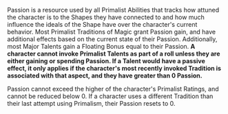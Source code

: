 Passion is a resource used by all Primalist Abilities that tracks how attuned the character is to the Shapes they have connected to and how much influence the ideals of the Shape have over the character's current behavior. Most Primalist Traditions of Magic grant Passion gain, and have additional effects based on the current state of their Passion. Additionally, most Major Talents gain a Floating Bonus equal to their Passion. **A character cannot invoke Primalist Talents as part of a roll unless they are either gaining or spending Passion. If a Talent would have a passive effect, it only applies if the character's most recently invoked Tradition is associated with that aspect, and they have greater than 0 Passion.**

Passion cannot exceed the higher of the character's Primalist Ratings, and cannot be reduced below 0. If a character uses a different Tradition than their last attempt using Primalism, their Passion resets to 0. 